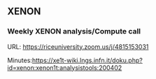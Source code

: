 ## XENON


### Weekly XENON analysis/Compute call
URL: https://riceuniversity.zoom.us/j/4815153031  

Minutes:https://xe1t-wiki.lngs.infn.it/doku.php?id=xenon:xenon1t:analysistools:200402 

